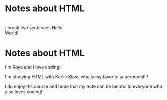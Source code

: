 # Notes about HTML
<br> : break two sentences
Hello <br> World!
 <h1> Notes about HTML </h1>
<p>          I'm Roya and I love coding! 
 
 I'm studying HTML with Karlie Kloss who is my favorite supermodel!!!
 
 I do enjoy ths course and hope that my note can be helpful to everyone who also loves coding!
<p>
